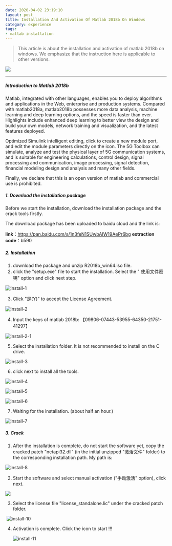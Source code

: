 ```yaml
---
date: 2020-04-02 23:19:10
layout: post
title: Installation And Activation Of Matlab 2018b On Windows
category: experience
tags:
- matlab installation
---
```




> This article is about the installation and activation of matlab 2018b on windows. We emphasize that the instruction here is applicable  to other versions.

![](/assets/img/in-post/matlab/matlab.jpg)

------

##### Introduction to Matlab 2018b

Matlab, integrated with other languages, enables you to deploy algorithms and applications in the Web, enterprise and production systems. Compared with matlab2018a, matlab2018b possesses more data analysis, machine learning and deep learning options, and the speed is faster than ever. Highlights include enhanced deep learning to better view the design and build your own models, network training and visualization, and the latest features deployed. 

Optimized Simulink intelligent editing, click to create a new module port, and edit the module parameters directly on the icon. The 5G Toolbox can simulate, analyze and test the physical layer of 5G communication systems, and is suitable for engineering calculations, control design, signal processing and communication, image processing, signal detection, financial modeling design and analysis and many other fields.

Finally, we declare that this is an open version of matlab and commercial use is prohibited.

##### 1. Download the installation package

Before we start the installation, download the installation package and the crack tools firstly.

The download package has been uploaded to baidu cloud and the link is:

**link**：https://pan.baidu.com/s/1n3feN1SUwbAIW19AePr6bg **extraction code**：b590

##### 2. Installation

1. download the package and unzip R2018b_win64.iso file.
2. click the "setup.exe" file to start the installation. Select the " 使用文件密钥" option and click next step.

![install-1](/assets/img/in-post/matlab/install-1.PNG)

3. Click "是(Y)" to accept the License Agreement.

![install-2](/assets/img/in-post/matlab/install-2.PNG)

4. Input the keys of matlab 2018b: 【09806-07443-53955-64350-21751-41297】

![install-2-1](/assets/img/in-post/matlab/install-2-1.jpg)

5. Select the installation folder. It is not recommended to install on the C drive.

![install-3](/assets/img/in-post/matlab/install-3.PNG)

6. click next to install all the tools.

![install-4](/assets/img/in-post/matlab/install-4.PNG)

![install-5](/assets/img/in-post/matlab/install-5.PNG)

![install-6](/assets/img/in-post/matlab/install-6.PNG)

7. Waiting for the installation. (about half an hour.)

![install-7](/assets/img/in-post/matlab/install-7.PNG)

##### 3. Crack 

1. After the installation is complete, do not start the software yet, copy the cracked patch "netapi32.dll"  (in the initial unzipped "激活文件" folder)  to the corresponding installation path. My path is: 

![install-8](/assets/img/in-post/matlab/install-8.PNG)

2. Start the software and select manual activation ("手动激活" option), click next.

![](/assets/img/in-post/matlab/install-9.PNG)

3. Select the license file "license_standalone.lic" under the cracked patch folder.

​    ![install-10](/assets/img/in-post/matlab/install-10.PNG)

4. Activation is complete. Click the icon to start !!!

   ![install-11](/assets/img/in-post/matlab/install-11.PNG)